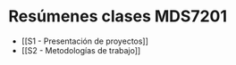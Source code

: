 # Resúmenes clases MDS7201

- [[S1 - Presentación de proyectos]]
- [[S2 - Metodologías de trabajo]]

